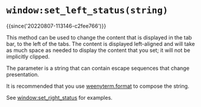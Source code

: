 # `window:set_left_status(string)`

{{since('20220807-113146-c2fee766')}}

This method can be used to change the content that is displayed in the tab bar,
to the left of the tabs.  The content is displayed
left-aligned and will take as much space as needed to display the content
that you set; it will not be implicitly clipped.

The parameter is a string that can contain escape sequences that change
presentation.

It is recommended that you use [weenyterm.format](../weenyterm/format.md) to
compose the string.

See [window:set_right_status](set_right_status.md) for examples.

